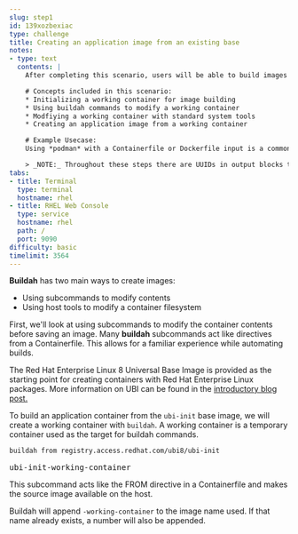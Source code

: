 ```yaml
---
slug: step1
id: 139xozbexiac
type: challenge
title: Creating an application image from an existing base
notes:
- type: text
  contents: |
    After completing this scenario, users will be able to build images from scratch or existing base images using **buildah** and other host based tools.

    # Concepts included in this scenario:
    * Initializing a working container for image building
    * Using buildah commands to modify a working container
    * Modfiying a working container with standard system tools
    * Creating an application image from a working container

    # Example Usecase:
    Using *podman* with a Containerfile or Dockerfile input is a common way to build containers from base images. However, this lab, Building containers with **buildah**, provides better control over layer creation and image contents.

    > _NOTE:_ Throughout these steps there are UUIDs in output blocks that may not match your output exactly.
tabs:
- title: Terminal
  type: terminal
  hostname: rhel
- title: RHEL Web Console
  type: service
  hostname: rhel
  path: /
  port: 9090
difficulty: basic
timelimit: 3564
---
```

**Buildah** has two main ways to create images:
* Using subcommands to modify contents
* Using host tools to modify a container filesystem

First, we'll look at using subcommands to modify the container contents before saving an image.  Many **buildah** subcommands act like directives from a Containerfile.  This allows for a familiar experience while automating builds.

The Red Hat Enterprise Linux 8 Universal Base Image is provided as the starting point for creating containers with Red Hat Enterprise Linux packages.  More information on UBI can be found in the [introductory blog post.](https://www.redhat.com/en/blog/introducing-red-hat-universal-base-image)

To build an application container from the `ubi-init` base image, we will create a working container with `buildah`.  A working container is a temporary container used as the target for buildah commands.

```bash
buildah from registry.access.redhat.com/ubi8/ubi-init
```

<pre class="file">
ubi-init-working-container
</pre>

This subcommand acts like the FROM directive in a Containerfile and makes the source image available on the host.

Buildah will append `-working-container` to the image name used.  If that name already exists, a number will also be appended.
